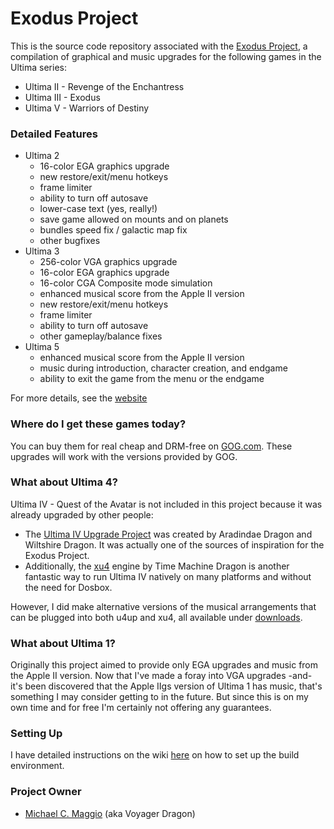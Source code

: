# Exodus Project #

This is the source code repository associated with the [Exodus Project](http://exodus.voyd.net/), a compilation of graphical and music upgrades for the following games in the Ultima series:

* Ultima II - Revenge of the Enchantress
* Ultima III - Exodus
* Ultima V - Warriors of Destiny

### Detailed Features ###

* Ultima 2
    * 16-color EGA graphics upgrade
    * new restore/exit/menu hotkeys
    * frame limiter
    * ability to turn off autosave
    * lower-case text (yes, really!)
    * save game allowed on mounts and on planets
    * bundles speed fix / galactic map fix
    * other bugfixes
* Ultima 3
    * 256-color VGA graphics upgrade
    * 16-color EGA graphics upgrade
    * 16-color CGA Composite mode simulation
    * enhanced musical score from the Apple II version
    * new restore/exit/menu hotkeys
    * frame limiter
    * ability to turn off autosave
    * other gameplay/balance fixes
* Ultima 5
    * enhanced musical score from the Apple II version
    * music during introduction, character creation, and endgame
    * ability to exit the game from the menu or the endgame

For more details, see the [website](http://exodus.voyd.net/)

### Where do I get these games today? ###

You can buy them for real cheap and DRM-free on [GOG.com](http://www.gog.com/).  These upgrades will work with the versions provided by GOG.

### What about Ultima 4? ###

Ultima IV - Quest of the Avatar is not included in this project because it was already upgraded by other people:

* The [Ultima IV Upgrade Project](http://www.moongates.com/u4/upgrade/Upgrade.htm) was created by Aradindae Dragon and Wiltshire Dragon.  It was actually one of the sources of inspiration for the Exodus Project.
* Additionally, the [xu4](http://xu4.sourceforge.net/) engine by Time Machine Dragon is another fantastic way to run Ultima IV natively on many platforms and without the need for Dosbox.

However, I did make alternative versions of the musical arrangements that can be plugged into both u4up and xu4, all available under [downloads](https://bitbucket.org/mcmagi/ultima-exodus/downloads).

### What about Ultima 1? ###

Originally this project aimed to provide only EGA upgrades and music from the Apple II version.  Now that I've made a foray into VGA upgrades -and- it's been discovered that the Apple IIgs version of Ultima 1 has music, that's something I may consider getting to in the future.  But since this is on my own time and for free I'm certainly not offering any guarantees.

### Setting Up ###

I have detailed instructions on the wiki [here](https://bitbucket.org/mcmagi/ultima-exodus/wiki/Build_Environment) on how to set up the build environment.

### Project Owner ###

* [Michael C. Maggio](mailto:voyager@voyd.net) (aka Voyager Dragon)